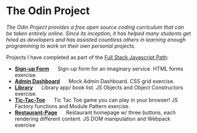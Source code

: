 # The Odin Project

<em>The Odin Project provides a free open source coding curriculum that can be taken entirely online. Since its inception, it has helped many students get hired as developers and has assisted countless others in learning enough programming to work on their own personal projects.</em>


Projects I have completed as part of the [Full Stack Javascript Path](https://www.theodinproject.com/paths/full-stack-javascript):

- **[Sign-up Form](https://zuzoup.github.io/The-Odin-Project/Sign-up-Form/)**  &nbsp;&nbsp;&nbsp;&nbsp; Sign-up form for an imaginary service. HTML forms exercise.
- **[Admin Dashboard](https://zuzoup.github.io/The-Odin-Project/Admin-Dashboard/)** &nbsp;&nbsp;&nbsp;&nbsp; Mock Admin Dashboard. CSS grid exercise.
- **[Library](https://zuzoup.github.io/The-Odin-Project/Library/)**  &nbsp;&nbsp;&nbsp;&nbsp; Library app/ book list. JS Objects and Object Constructors exercise.
- **[Tic-Tac-Toe](https://zuzoup.github.io/The-Odin-Project/Tic-Tac-Toe/)**  &nbsp;&nbsp;&nbsp;&nbsp; Tic Tac Toe game you can play in your browser! JS Factory functions and Module Pattern exercise. 
- **[Restaurant-Page](https://zuzoup.github.io/The-Odin-Project/Restaurant-page/dist/)** &nbsp;&nbsp;&nbsp;&nbsp; Restaurant homepage w/ three buttons, each rendering different content. JS DOM manipulation and Webpack exercise

